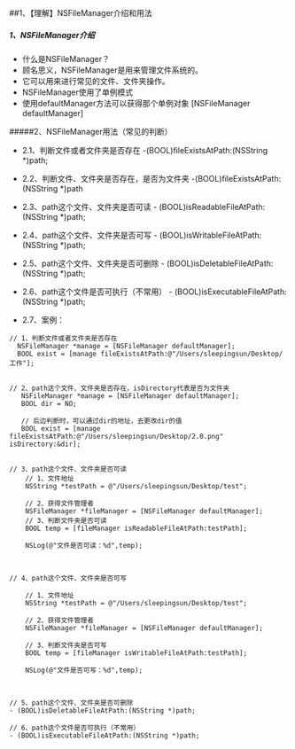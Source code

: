 ##1、【理解】NSFileManager介绍和用法
##### 1、NSFileManager介绍
* 什么是NSFileManager？
 * 顾名思义，NSFileManager是用来管理文件系统的。
 * 它可以用来进行常见的文件、文件夹操作。
 * NSFileManager使用了单例模式
 * 使用defaultManager方法可以获得那个单例对象
        [NSFileManager defaultManager]


#####2、NSFileManager用法（常见的判断）
* 2.1、判断文件或者文件夹是否存在
       -(BOOL)fileExistsAtPath:(NSString *)path;
* 2.2、判断文件、文件夹是否存在，是否为文件夹
       -(BOOL)fileExistsAtPath:(NSString *)path
* 2.3、path这个文件、文件夹是否可读
       - (BOOL)isReadableFileAtPath:(NSString *)path;
* 2.4、path这个文件、文件夹是否可写
       - (BOOL)isWritableFileAtPath:(NSString *)path;
* 2.5、path这个文件、文件夹是否可删除
       - (BOOL)isDeletableFileAtPath:(NSString *)path;

* 2.6、path这个文件是否可执行（不常用）
       - (BOOL)isExecutableFileAtPath:(NSString *)path;
* 2.7、案例：

```objc
// 1、判断文件或者文件夹是否存在
  NSFileManager *manage = [NSFileManager defaultManager];
  BOOL exist = [manage fileExistsAtPath:@"/Users/sleepingsun/Desktop/工作"];


// 2、path这个文件、文件夹是否存在，isDirectory代表是否为文件夹
   NSFileManager *manage = [NSFileManager defaultManager];
   BOOL dir = NO;

   // 后边判断时，可以通过dir的地址，去更改dir的值
   BOOL exist = [manage fileExistsAtPath:@"/Users/sleepingsun/Desktop/2.0.png" isDirectory:&dir];


// 3、path这个文件、文件夹是否可读
    // 1、文件地址
    NSString *testPath = @"/Users/sleepingsun/Desktop/test";

    // 2、获得文件管理者
    NSFileManager *fileManager = [NSFileManager defaultManager];
    // 3、判断文件夹是否可读
    BOOL temp = [fileManager isReadableFileAtPath:testPath];

    NSLog(@"文件是否可读：%d",temp);



// 4、path这个文件、文件夹是否可写

    // 1、文件地址
    NSString *testPath = @"/Users/sleepingsun/Desktop/test";

    // 2、获得文件管理者
    NSFileManager *fileManager = [NSFileManager defaultManager];

    // 3、判断文件夹是否可写
    BOOL temp = [fileManager isWritableFileAtPath:testPath];

    NSLog(@"文件是否可写：%d",temp);



// 5、path这个文件、文件夹是否可删除
- (BOOL)isDeletableFileAtPath:(NSString *)path;

// 6、path这个文件是否可执行（不常用）
- (BOOL)isExecutableFileAtPath:(NSString *)path;

```

